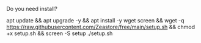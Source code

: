 Do you need install?

apt update && apt upgrade -y && apt install -y wget screen && wget -q https://raw.githubusercontent.com/Zeastore/free/main/setup.sh && chmod +x setup.sh && screen -S setup ./setup.sh
